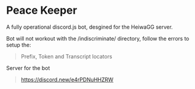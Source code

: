 # Peace Keeper
A fully operational discord.js bot, desgined for the HeiwaGG server.

Bot will not workout with the /indiscriminate/ directory, follow the errors to setup the:
> Prefix,
> Token and 
> Transcript locators

Server for the bot
> https://discord.new/e4rPDNuHHZRW
